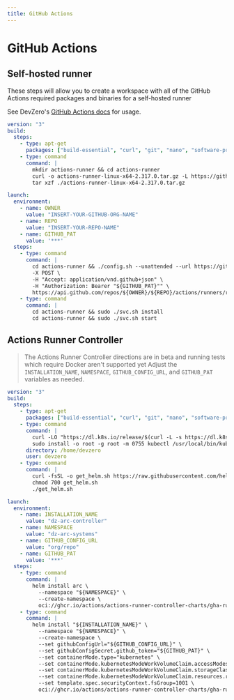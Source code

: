 ```yaml
---
title: GitHub Actions
---
```

# GitHub Actions

## Self-hosted runner

These steps will allow you to create a workspace with all of the GitHub Actions required packages and binaries for a self-hosted runner

See DevZero's [GitHub Actions docs](../../../how-to-guides/ci/run-github-actions-in-a-devbox.md) for usage.

```yaml
version: "3"
build:
  steps:
    - type: apt-get
      packages: ["build-essential", "curl", "git", "nano", "software-properties-common", "ssh", "sudo", "tar", "unzip", "vim", "wget", "zip", "jq"]
    - type: command
      command: |
        mkdir actions-runner && cd actions-runner
        curl -o actions-runner-linux-x64-2.317.0.tar.gz -L https://github.com/actions/runner/releases/download/v2.317.0/actions-runner-linux-x64-2.317.0.tar.gz
        tar xzf ./actions-runner-linux-x64-2.317.0.tar.gz

launch:
  environment:
    - name: OWNER
      value: "INSERT-YOUR-GITHUB-ORG-NAME"
    - name: REPO
      value: "INSERT-YOUR-REPO-NAME"
    - name: GITHUB_PAT
      value: '***'
  steps:
    - type: command
      command: |
        cd actions-runner && ./config.sh --unattended --url https://github.com/${OWNER}/${REPO} --token $(curl \
        -X POST \
        -H "Accept: application/vnd.github+json" \
        -H "Authorization: Bearer "${GITHUB_PAT}"" \
        https://api.github.com/repos/${OWNER}/${REPO}/actions/runners/registration-token | jq -r '.token')
    - type: command
      command: |
        cd actions-runner && sudo ./svc.sh install
        cd actions-runner && sudo ./svc.sh start
```

## Actions Runner Controller

> The Actions Runner Controller directions are in beta and running tests which require Docker aren't supported yet
> Adjust the `INSTALLATION_NAME`, `NAMESPACE`, `GITHUB_CONFIG_URL`, and `GITHUB_PAT` variables as needed.

```yaml
version: "3"
build:
  steps:
    - type: apt-get
      packages: ["build-essential", "curl", "git", "nano", "software-properties-common", "ssh", "sudo", "tar", "unzip", "vim", "wget", "zip"]
    - type: command
      command: |
        curl -LO "https://dl.k8s.io/release/$(curl -L -s https://dl.k8s.io/release/stable.txt)/bin/linux/amd64/kubectl"
        sudo install -o root -g root -m 0755 kubectl /usr/local/bin/kubectl && rm kubectl
      directory: /home/devzero
      user: devzero
    - type: command
      command: |
        curl -fsSL -o get_helm.sh https://raw.githubusercontent.com/helm/helm/main/scripts/get-helm-3
        chmod 700 get_helm.sh
        ./get_helm.sh

launch:
  environment:
    - name: INSTALLATION_NAME
      value: "dz-arc-controller"
    - name: NAMESPACE
      value: "dz-arc-systems"
    - name: GITHUB_CONFIG_URL
      value: "org/repo"
    - name: GITHUB_PAT
      value: '***'
  steps:
    - type: command
      command: |
        helm install arc \
          --namespace "${NAMESPACE}" \
          --create-namespace \
          oci://ghcr.io/actions/actions-runner-controller-charts/gha-runner-scale-set-controller
    - type: command
      command: |
        helm install "${INSTALLATION_NAME}" \
          --namespace "${NAMESPACE}" \
          --create-namespace \
          --set githubConfigUrl="${GITHUB_CONFIG_URL}" \
          --set githubConfigSecret.github_token="${GITHUB_PAT}" \
          --set containerMode.type="kubernetes" \
          --set containerMode.kubernetesModeWorkVolumeClaim.accessModes={"ReadWriteOnce"} \
          --set containerMode.kubernetesModeWorkVolumeClaim.storageClassName=gp2 \
          --set containerMode.kubernetesModeWorkVolumeClaim.resources.requests.storage=1Gi \
          --set template.spec.securityContext.fsGroup=1001 \
          oci://ghcr.io/actions/actions-runner-controller-charts/gha-runner-scale-set
```
